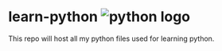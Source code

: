 # learn-python ![python logo](https://www.python.org/static/community_logos/python-powered-w-70x28.png)

This repo will host all my python files used for learning python. 
